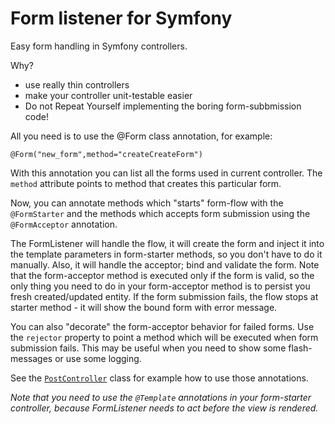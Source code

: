 Form listener for Symfony
========================

Easy form handling in Symfony controllers.

Why?

- use really thin controllers
- make your controller unit-testable easier
- Do not Repeat Yourself implementing the boring form-subbmission code!

All you need is to use the @Form class annotation, for example:

`@Form("new_form",method="createCreateForm")`

With this annotation you can list all the forms used in current controller. The `method` attribute points to method that creates this particular form.

Now, you can annotate methods which "starts" form-flow with the `@FormStarter` and the methods which accepts form submission using the `@FormAcceptor` annotation.

The FormListener will handle the flow, it will create the form and inject it into the template parameters in form-starter methods, so you don't have to do it manually.
Also, it will handle the acceptor; bind and validate the form. Note that the form-acceptor method is executed only if the form is valid, so the only thing you need to do in your form-acceptor method is to persist you fresh created/updated entity.
If the form submission fails, the flow stops at starter method - it will show the bound form with error message.

You can also "decorate" the form-acceptor behavior for failed forms. 
Use the `rejector` property to point a method which will be executed when form submission fails. This may be useful when you need to show some flash-messages or use some logging.

See the [`PostController`](Resources/example/Controller/PostController.php) class for example how to use those annotations.

*Note that you need to use the `@Template` annotations in your form-starter controller, because FormListener needs to act before the view is rendered.* 
